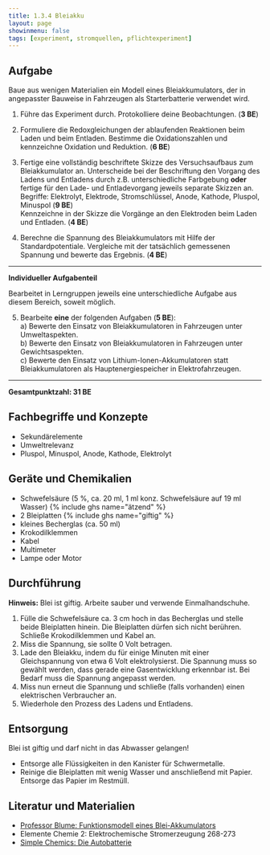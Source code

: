 ```yaml
---
title: 1.3.4 Bleiakku
layout: page
showinmenu: false
tags: [experiment, stromquellen, pflichtexperiment]
---
```


## Aufgabe

Baue aus wenigen Materialien ein Modell eines Bleiakkumulators, der in angepasster Bauweise in Fahrzeugen als Starterbatterie verwendet wird. 

1. Führe das Experiment durch. Protokolliere deine Beobachtungen. (**3 BE**)

2. Formuliere die Redoxgleichungen der ablaufenden Reaktionen beim Laden und beim Entladen. Bestimme die Oxidationszahlen und kennzeichne Oxidation und Reduktion. (**6 BE**)

3. Fertige eine vollständig beschriftete Skizze des Versuchsaufbaus zum Bleiakkumulator an. Unterscheide bei der Beschriftung den Vorgang des Ladens und Entladens durch z.B. unterschiedliche Farbgebung **oder** fertige für den Lade- und Entladevorgang jeweils separate Skizzen an.
	Begriffe: Elektrolyt, Elektrode, Stromschlüssel, Anode, Kathode, Pluspol, Minuspol (**9 BE**)  
	Kennzeichne in der Skizze die Vorgänge an den Elektroden beim Laden und Entladen. (**4 BE**)

4. Berechne die Spannung des Bleiakkumulators mit Hilfe der Standardpotentiale. Vergleiche mit der tatsächlich gemessenen Spannung und bewerte das Ergebnis. (**4 BE**)

---

**Individueller Aufgabenteil**

Bearbeitet in Lerngruppen jeweils eine unterschiedliche Aufgabe aus diesem Bereich, soweit möglich.

5. Bearbeite **eine** der folgenden Aufgaben (**5 BE**):  
	a) Bewerte den Einsatz von Bleiakkumulatoren in Fahrzeugen unter Umweltaspekten.  
	b) Bewerte den Einsatz von Bleiakkumulatoren in Fahrzeugen unter Gewichtsaspekten.  
	c) Bewerte den Einsatz von Lithium-Ionen-Akkumulatoren statt Bleiakkumulatoren als Hauptenergiespeicher in Elektrofahrzeugen.

---

**Gesamtpunktzahl: 31 BE**

## Fachbegriffe und Konzepte

- Sekundärelemente
- Umweltrelevanz
- Pluspol, Minuspol, Anode, Kathode, Elektrolyt

## Geräte und Chemikalien

- Schwefelsäure (5 %, ca. 20 ml, 1 ml konz. Schwefelsäure auf 19 ml Wasser) {% include ghs name="ätzend" %}
- 2 Bleiplatten {% include ghs name="giftig" %}
- kleines Becherglas (ca. 50 ml)
- Krokodilklemmen
- Kabel
- Multimeter
- Lampe oder Motor

## Durchführung

**Hinweis:** Blei ist giftig. Arbeite sauber und verwende Einmalhandschuhe.

1. Fülle die Schwefelsäure ca. 3 cm hoch in das Becherglas und stelle beide Bleiplatten hinein. Die Bleiplatten dürfen sich nicht berühren. Schließe Krokodilklemmen und Kabel an.
2. Miss die Spannung, sie sollte 0 Volt betragen.
3. Lade den Bleiakku, indem du für einige Minuten mit einer Gleichspannung von etwa 6 Volt elektrolysierst. Die Spannung muss so gewählt werden, dass gerade eine Gasentwicklung erkennbar ist. Bei Bedarf muss die Spannung angepasst werden.
4. Miss nun erneut die Spannung und schließe (falls vorhanden) einen elektrischen Verbraucher an.
5. Wiederhole den Prozess des Ladens und Entladens.

## Entsorgung

Blei ist giftig und darf nicht in das Abwasser gelangen! 

- Entsorge alle Flüssigkeiten in den Kanister für Schwermetalle.
- Reinige die Bleiplatten mit wenig Wasser und anschließend mit Papier. Entsorge das Papier im Restmüll.

## Literatur und Materialien

- [Professor Blume: Funktionsmodell eines Blei-Akkumulators](http://www.chemieunterricht.de/dc2/auto/a-v-005.htm)
- Elemente Chemie 2: Elektrochemische Stromerzeugung 268-273
- [Simple Chemics: Die Autobatterie](https://www.youtube.com/watch?v=qaP69_oU9qc)




